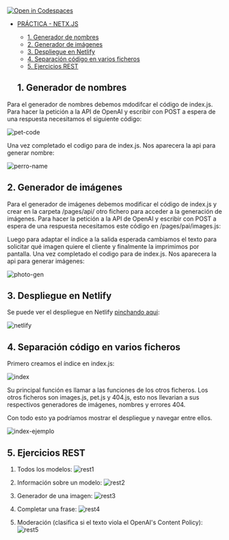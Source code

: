 [![Open in Codespaces](https://classroom.github.com/assets/launch-codespace-f4981d0f882b2a3f0472912d15f9806d57e124e0fc890972558857b51b24a6f9.svg)](https://classroom.github.com/open-in-codespaces?assignment_repo_id=9621000)
- [PRÁCTICA - NETX.JS](#práctica---netxjs)
  - [1. Generador de nombres](#1-generador-de-nombres)
  - [2. Generador de imágenes](#2-generador-de-imágenes)
  - [3. Despliegue en Netlify](#3-despliegue-en-netlify)
  - [4. Separación código en varios ficheros](#4-separación-código-en-varios-ficheros)
  - [5. Ejercicios REST](#5-ejercicios-rest)



  ## 1. Generador de nombres
Para el generador de nombres debemos mdodifcar el código de index.js. Para hacer la petición a la API de OpenAI y escribir con POST a espera de una respuesta necesitamos el siguiente código:


![pet-code](docs/images/pet-code.png)

Una vez completado el codigo para de index.js. Nos aparecera la api para generar nombre:

![perro-name](docs/images/nombre-perros.png)

## 2. Generador de imágenes
Para el generador de imágenes debemos modificar el código de index.js y crear en la carpeta /pages/api/ otro fichero para acceder a la generación de imágenes. Para hacer la petición a la API de OpenAI y escribir con POST a espera de una respuesta necesitamos este código en /pages/pai/images.js:

Luego para adaptar el índice a la salida esperada cambiamos el texto para solicitar qué imagen quiere el cliente y finalmente la imprimimos por pantalla.
Una vez completado el codigo para de index.js. Nos aparecera la api para generar imágenes:

![photo-gen](docs/images/photo-gen.png)

## 3. Despliegue en Netlify
Se puede ver el despliegue en Netlify [pinchando aqui](https://main--curious-beignet-dbddca.netlify.app/):

![netlify](docs/images/netlify.png)

## 4. Separación código en varios ficheros

Primero creamos el índice en index.js:

![index](docs/images/index.png)

Su principal función es llamar a las funciones de los otros ficheros. Los otros ficheros son images.js, pet.js y 404.js, esto nos llevarian a sus respectivos generadores de imágenes, nombres y errores 404.

Con todo esto ya podríamos mostrar el despliegue y navegar entre ellos.

![index-ejemplo](docs/images/index-ejemplo.png)

## 5. Ejercicios REST

1. Todos los modelos:
![rest1](docs/images/rest1.png)

2. Información sobre un modelo:
![rest2](docs/images/rest2.png)

3. Generador de una imagen:
![rest3](docs/images/rest3.png)

4. Completar una frase:
![rest4](docs/images/rest4.png)

5. Moderación (clasifica si el texto viola el OpenAI's Content Policy):
![rest5](docs/images/rest5.png)


